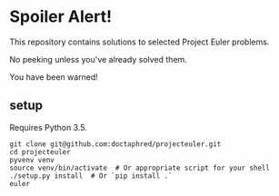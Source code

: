 # Spoiler Alert!

This repository contains solutions to selected Project Euler problems.

No peeking unless you've already solved them.

You have been warned!

## setup

Requires Python 3.5.

```
git clone git@github.com:doctaphred/projecteuler.git
cd projecteuler
pyvenv venv
source venv/bin/activate  # Or appropriate script for your shell
./setup.py install  # Or `pip install .`
euler
```
